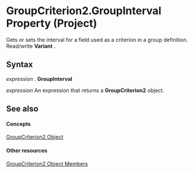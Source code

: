 
# GroupCriterion2.GroupInterval Property (Project)

Gets or sets the interval for a field used as a criterion in a group definition. Read/write  **Variant** .


## Syntax

 _expression_ . **GroupInterval**

 _expression_ An expression that returns a **GroupCriterion2** object.


## See also


#### Concepts


[GroupCriterion2 Object](06047a9d-a9db-43e0-e759-e24560da7128.md)
#### Other resources


[GroupCriterion2 Object Members](c18e9700-62e4-754e-e8d6-49aa97b97ab1.md)

